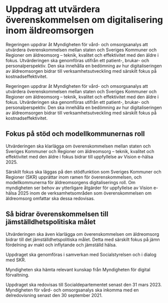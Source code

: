 # Uppdrag att utvärdera överenskommelsen om digitalisering inom äldreomsorgen

Regeringen uppdrar åt Myndigheten för vård- och omsorgsanalys att utvärdera överenskommelsen mellan staten och Sveriges Kommuner och Regioner om äldreomsorg – teknik, kvalitet och effektivitet med den äldre i fokus. Utvärderingen ska genomföras utifrån ett patient-, brukar- och personalperspektiv. Den ska innehålla en bedömning av hur digitaliseringen av äldreomsorgen bidrar till verksamhetsutveckling med särskilt fokus på kostnadseffektivitet.

Regeringen uppdrar åt Myndigheten för vård- och omsorgsanalys att utvärdera överenskommelsen mellan staten och Sveriges Kommuner och Regioner om äldreomsorg – teknik, kvalitet och effektivitet med den äldre i fokus. Utvärderingen ska genomföras utifrån ett patient-, brukar- och personalperspektiv. Den ska innehålla en bedömning av hur digitaliseringen av äldreomsorgen bidrar till verksamhetsutveckling med särskilt fokus på kostnadseffektivitet.

## Fokus på stöd och modellkommunernas roll

Utvärderingen ska klarlägga om överenskommelsen mellan staten och Sveriges Kommuner och Regioner om äldreomsorg – teknik, kvalitet och effektivitet med den äldre i fokus bidrar till uppfyllelse av Vision e-hälsa 2025.

Särskilt fokus ska läggas på den stödfunktion som Sveriges Kommuner och Regioner (SKR) upprättar inom ramen för överenskommelsen, och modellkommunerna för äldreomsorgens digitaliserings roll. Om myndigheten ser behov av ytterligare åtgärder för uppfyllelse av Vision e-hälsa 2025 inom de verksamhetsområden som överenskommelsen om äldreomsorg omfattar ska dessa redovisas.

## Så bidrar överenskommelsen till jämställdhetspolitiska målet

Utvärderingen ska även klarlägga om överenskommelsen om äldreomsorg bidrar till det jämställdhetspolitiska målet. Detta med särskilt fokus på jämn fördelning av makt och inflytande och jämställd hälsa.

Uppdraget ska genomföras i samverkan med Socialstyrelsen och i dialog med SKR.

Myndigheten ska hämta relevant kunskap från Myndigheten för digital förvaltning.

Uppdraget ska redovisas till Socialdepartementet senast den 31 mars 2023. Myndigheten för vård- och omsorgsanalys ska inkomma med en delredovisning senast den 30 september 2021.
